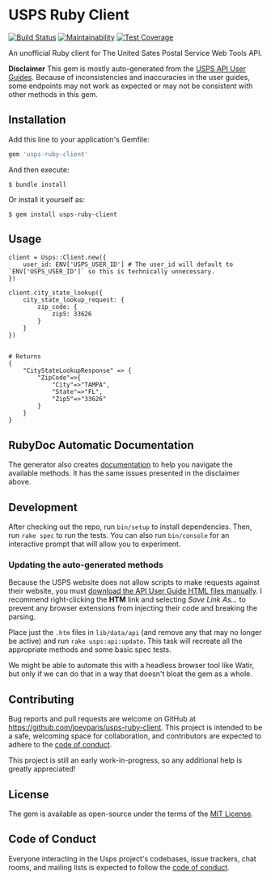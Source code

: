 USPS Ruby Client
=================
[![Build Status](https://travis-ci.com/joeyparis/usps-ruby-client.svg?branch=master)](https://travis-ci.com/joeyparis/usps-ruby-client)
[![Maintainability](https://api.codeclimate.com/v1/badges/29579702db626edc43ab/maintainability)](https://codeclimate.com/github/joeyparis/usps-ruby-client/maintainability)
[![Test Coverage](https://api.codeclimate.com/v1/badges/29579702db626edc43ab/test_coverage)](https://codeclimate.com/github/joeyparis/usps-ruby-client/test_coverage)

An unofficial Ruby client for The United Sates Postal Service Web Tools API.

**Disclaimer** This gem is mostly auto-generated from the [USPS API User Guides](https://www.usps.com/business/web-tools-apis/documentation-updates.htm). Because of inconsistencies and inaccuracies in the user guides, some endpoints may not work as expected or may not be consistent with other methods in this gem.

## Installation

Add this line to your application's Gemfile:

```ruby
gem 'usps-ruby-client'
```

And then execute:

    $ bundle install

Or install it yourself as:

    $ gem install usps-ruby-client

## Usage

```
client = Usps::Client.new({
    user_id: ENV['USPS_USER_ID'] # The user_id will default to `ENV['USPS_USER_ID']` so this is technically unnecessary.
})

client.city_state_lookup({
    city_state_lookup_request: {
        zip_code: {
            zip5: 33626
        }
    }
})


# Returns
{
    "CityStateLookupResponse" => {
        "ZipCode"=>{
            "City"=>"TAMPA",
            "State"=>"FL",
            "Zip5"=>"33626"
        }
    }
}
```

## RubyDoc Automatic Documentation
The generator also creates [documentation](https://rubydoc.info/gems/usps-ruby-client) to help you navigate the available methods. It has the same issues presented in the disclaimer above.

## Development

After checking out the repo, run `bin/setup` to install dependencies. Then, run `rake spec` to run the tests. You can also run `bin/console` for an interactive prompt that will allow you to experiment.

### Updating the auto-generated methods

Because the USPS website does not allow scripts to make requests against their website, you must [download the API User Guide HTML files manually](https://www.usps.com/business/web-tools-apis/documentation-updates.htm). I recommend right-clicking the **HTM** link and selecting *Save Link As...* to prevent any browser extensions from injecting their code and breaking the parsing.

Place just the `.htm` files in `lib/data/api` (and remove any that may no longer be active) and run `rake usps:api:update`. This task will recreate all the appropriate methods and some basic spec tests.

We might be able to automate this with a headless browser tool like Watir, but only if we can do that in a way that doesn't bloat the gem as a whole.

## Contributing

Bug reports and pull requests are welcome on GitHub at https://github.com/joeyparis/usps-ruby-client. This project is intended to be a safe, welcoming space for collaboration, and contributors are expected to adhere to the [code of conduct](https://github.com/joeyparis/usps-ruby-client/blob/master/CODE_OF_CONDUCT.md).

This project is still an early work-in-progress, so any additional help is greatly appreciated!

## License

The gem is available as open-source under the terms of the [MIT License](https://opensource.org/licenses/MIT).

## Code of Conduct

Everyone interacting in the Usps project's codebases, issue trackers, chat rooms, and mailing lists is expected to follow the [code of conduct](https://github.com/joeyparis/usps-ruby-client/blob/master/CODE_OF_CONDUCT.md).
